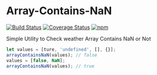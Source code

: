 # Array-Contains-NaN

[![Build Status](https://travis-ci.org/al-chaudhari/array-contains-nan.svg?branch=master)](https://travis-ci.org/al-chaudhari/array-contains-nan)
[![Coverage Status](https://coveralls.io/repos/github/al-chaudhari/array-contains-nan/badge.svg?branch=master)](https://coveralls.io/github/al-chaudhari/array-contains-nan?branch=master)
[![npm](https://img.shields.io/npm/v/arraycontainsnan)](https://www.npmjs.com/package/arraycontainsnan)

Simple Utility to Check weather Array Contains NaN or Not

```javascript
let values = [ture, 'undefined', [], {}];
arrayContainsNaN(values); // false
values = [false, NaN];
arrayContainsNaN(values); // true
```
